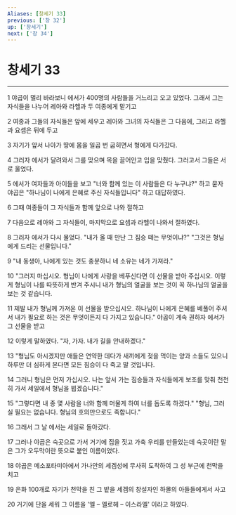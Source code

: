 ```yaml
---
Aliases: [창세기 33]
previous: ['창 32']
up: ['창세기']
next: ['창 34']
---
```

# 창세기 33

***


1 야곱이 멀리 바라보니 에서가 400명의 사람들을 거느리고 오고 있었다. 그래서 그는 자식들을 나누어 레아와 라헬과 두 여종에게 맡기고 

2 여종과 그들의 자식들은 앞에 세우고 레아와 그녀의 자식들은 그 다음에, 그리고 라헬과 요셉은 뒤에 두고 

3 자기가 앞서 나아가 땅에 몸을 일곱 번 굽히면서 형에게 다가갔다. 

4 그러자 에서가 달려와서 그를 맞으며 목을 끌어안고 입을 맞췄다. 그러고서 그들은 서로 울었다. 

5 에서가 여자들과 아이들을 보고 "너와 함께 있는 이 사람들은 다 누구냐?" 하고 묻자 야곱은 "하나님이 나에게 은혜로 주신 자식들입니다" 하고 대답하였다. 

6 그때 여종들이 그 자식들과 함께 앞으로 나와 절하고 

7 다음으로 레아와 그 자식들이, 마지막으로 요셉과 라헬이 나와서 절하였다. 

8 그러자 에서가 다시 물었다. "내가 올 때 만난 그 짐승 떼는 무엇이냐?" "그것은 형님에게 드리는 선물입니다." 

9 "내 동생아, 나에게 있는 것도 충분하니 네 소유는 네가 가져라." 

10 "그러지 마십시오. 형님이 나에게 사랑을 베푸신다면 이 선물을 받아 주십시오. 이렇게 형님이 나를 따뜻하게 반겨 주시니 내가 형님의 얼굴을 보는 것이 꼭 하나님의 얼굴을 보는 것 같습니다. 

11 제발 내가 형님께 가져온 이 선물을 받으십시오. 하나님이 나에게 은혜를 베풀어 주셔서 내가 필요로 하는 것은 무엇이든지 다 가지고 있습니다." 야곱이 계속 권하자 에서가 그 선물을 받고 

12 이렇게 말하였다. "자, 가자. 내가 길을 안내하겠다." 

13 "형님도 아시겠지만 애들은 연약한 데다가 새끼에게 젖을 먹이는 양과 소들도 있으니 하루만 더 심하게 몬다면 모든 짐승이 다 죽고 말 것입니다. 

14 그러니 형님은 먼저 가십시오. 나는 앞서 가는 짐승들과 자식들에게 보조를 맞춰 천천히 가서 세일에서 형님을 뵙겠습니다." 

15 "그렇다면 내 종 몇 사람을 너와 함께 머물게 하여 너를 돕도록 하겠다." "형님, 그러실 필요는 없습니다. 형님의 호의만으로도 족합니다." 

16 그래서 그 날 에서는 세일로 돌아갔다. 

17 그러나 야곱은 숙곳으로 가서 거기에 집을 짓고 가축 우리를 만들었는데 숙곳이란 말은 그가 오두막이란 뜻으로 붙인 이름이었다. 

18 야곱은 메소포타미아에서 가나안의 세겜성에 무사히 도착하여 그 성 부근에 천막을 치고 

19 은화 100개로 자기가 천막을 친 그 밭을 세겜의 창설자인 하몰의 아들들에게서 사고 

20 거기에 단을 세워 그 이름을 '엘 – 엘로헤 – 이스라엘' 이라고 하였다.
